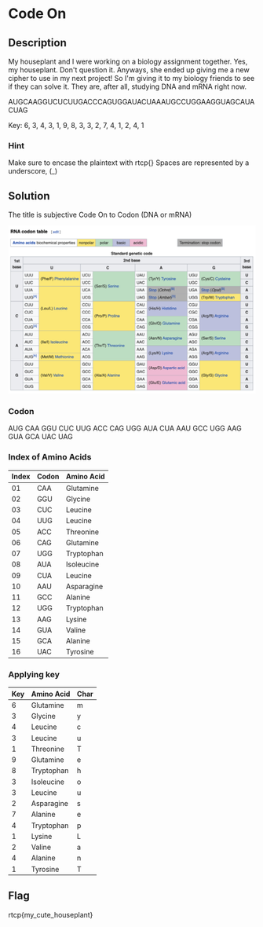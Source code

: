 
# Code On

## Description

My houseplant and I were working on a biology assignment together. Yes, my houseplant. Don't question it. Anyways, she ended up giving me a new cipher to use in my next project! So I'm giving it to my biology friends to see if they can solve it. They are, after all, studying DNA and mRNA right now.

AUGCAAGGUCUCUUGACCCAGUGGAUACUAAAUGCCUGGAAGGUAGCAUACUAG

Key: 6, 3, 4, 3, 1, 9, 8, 3, 3, 2, 7, 4, 1, 2, 4, 1

### Hint

Make sure to encase the plaintext with rtcp{} Spaces are represented by a underscore, (_)

## Solution

The title is subjective Code On to Codon (DNA or mRNA)

<img src="https://github.com/j4m3sb0nd007/riceteacatpanda/blob/master/rna.png" alt="RNA" />

### Codon

AUG CAA GGU CUC UUG ACC CAG UGG AUA CUA AAU GCC UGG AAG GUA GCA UAC UAG

### Index of Amino Acids

| Index | Codon | Amino Acid |
| -------- | -------- | -------- |
| 01     | CAA     | Glutamine     |
| 02     | GGU     | Glycine     |
| 03     | CUC     | Leucine     |
| 04     | UUG     | Leucine     |
| 05     | ACC     | Threonine     |
| 06     | CAG     | Glutamine     |
| 07     | UGG     | Tryptophan     |
| 08     | AUA     | Isoleucine     |
| 09     | CUA     | Leucine     |
| 10     | AAU     | Asparagine     |
| 11     | GCC     | Alanine     |
| 12     | UGG     | Tryptophan     |
| 13     | AAG     | Lysine     |
| 14     | GUA     | Valine     |
| 15     | GCA     | Alanine     |
| 16     | UAC     | Tyrosine     |

### Applying key

| Key | Amino Acid | Char |
| -------- | -------- | -------- |
| 6     | Glutamine     | m     |
| 3     | Glycine     | y     |
| 4     | Leucine     | c     |
| 3     | Leucine     | u     |
| 1     | Threonine     | T     |
| 9     | Glutamine     | e     |
| 8     | Tryptophan     | h     |
| 3     | Isoleucine     | o     |
| 3     | Leucine     | u     |
| 2     | Asparagine     | s     |
| 7     | Alanine     | e     |
| 4     | Tryptophan     | p     |
| 1     | Lysine     | L     |
| 2     | Valine     | a     |
| 4     | Alanine     | n     |
| 1     | Tyrosine     | T     |

## Flag

rtcp{my_cute_houseplant}
